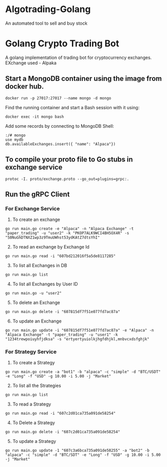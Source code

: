 # Algotrading-Golang
An automated tool to sell and buy stock

# Golang Crypto Trading Bot

A golang implementation of trading bot for cryptocurrency exchanges. EXchange used - Alpaka

## Start a MongoDB container using the image from docker hub.
```
docker run -p 27017:27017 --name mongo -d mongo
```
Find the running container and start a Bash session with it using:
```
docker exec -it mongo bash
```
Add some records by connecting to MongoDB Shell:
```
:/# mongo
use mydb
db.availableExchanges.insert({ "name": "Alpaca"})
```

## To compile your proto file to Go stubs in exchange service
```protoc -I. proto/exchange.proto --go_out=plugins=grpc:.```

## Run the gRPC Client

### For Exchange Service
1. To create an exchange
```
go run main.go create -e "Alpaca" -n "Alpaca Exchange" -t "paper_trading" -u "user2" -k "PKOP7ALK9WCI4BH5OX4R" -s "S0NuGhDTNXZ1wp3z9TmuUWhst53ydKAtZ7dtsYhI"
```
2. To read an exchange by Exchange Id
```
go run main.go read -i "607bd212016f5a5de8117285"
```
3. To list all Exchanges in DB
```
go run main.go list
```
4. To list all Exchanges by User ID
```
go run main.go -u "user2"
```
5. To delete an Exchange
```
go run main.go delete -i "607815df7f51e077fd7ac87a"
```
6. To update an Exchange
```
go run main.go update -i "607815df7f51e077fd7ac87a" -e "Alpaca" -n "Alpaca Exchange" -t "paper_trading" -u "user1" -k "1234trewpoiuyhfjdksa" -s "ertyertyuiolkjhgfdhjkl,mnbvcxdsfghjk"
```

### For Strategy Service
1. To create a Strategy
```
go run main.go create -a "bot1" -b "alpaca" -c "simple" -d "BTC/USDT" -e "Long" -f "USD" -g 10.00 -i 5.00 -j "Market"
```
2. To list all the Strategies
```
go run main.go list
```
3. To read a Strategy
```
go run main.go read -i "607c2d01ca735a091de58254"
```
4. To Delete a Strategy
```
go run main.go delete -i "607c2d01ca735a091de58254"
```
5. To update a Strategy
```
go run main.go update -1 "607c3a6bca735a091de58255" -a "bot2" -b "alpaca" -c "simple" -d "BTC/SDT" -e "Long" -f "USD" -g 10.00 -i 5.00 -j "Market"
```
